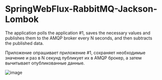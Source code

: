 # SpringWebFlux-RabbitMQ-Jackson-Lombok

The application polls the application #1, saves the necessary values and publishes them to the AMQP broker every N seconds, and then subtracts the published data.

Приложение опрашивает приложение #1, сохраняет необходимые значение и раз в N секунд публикует их в AMQP брокер, а затем вычитывает опубликованные данные.

![image](https://user-images.githubusercontent.com/35887479/163984471-3673a008-911c-4ca7-be28-748d94054ade.png)
